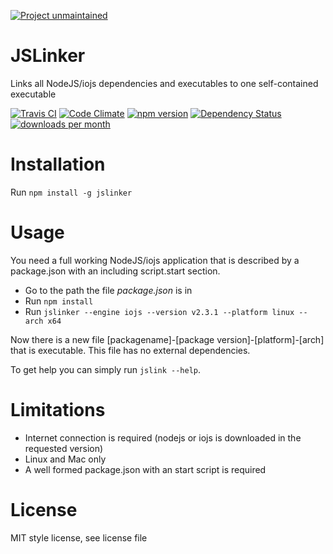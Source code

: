 [unmaintained-url]: .github/ISSUE_TEMPLATE.md
[unmaintained-image]: https://img.shields.io/badge/project-unmaintained-red.svg

[![Project unmaintained][unmaintained-image]][unmaintained-url]

# JSLinker
Links all NodeJS/iojs dependencies and executables to one self-contained executable

[![Travis CI](https://travis-ci.org/sebastian-software/jslinker.svg?branch=master)](https://travis-ci.org/sebastian-software/jslinker)
[![Code Climate](https://codeclimate.com/github/sebastian-software/jslinker/badges/gpa.svg)](https://codeclimate.com/github/sebastian-software/jslinker)
[![npm version](https://badge.fury.io/js/jslinker.svg)](http://badge.fury.io/js/jslinker)
[![Dependency Status](https://gemnasium.com/sebastian-software/jslinker.svg)](https://gemnasium.com/sebastian-software/jslinker)
[![downloads per month](http://img.shields.io/npm/dm/jslinker.svg)](https://www.npmjs.org/package/jslinker)

# Installation

Run `npm install -g jslinker`

# Usage

You need a full working NodeJS/iojs application that is described by a package.json with an including script.start section.

- Go to the path the file *package.json* is in
- Run `npm install`
- Run `jslinker --engine iojs --version v2.3.1 --platform linux --arch x64`

Now there is a new file [packagename]-[package version]-[platform]-[arch] that is executable. This file has no external dependencies.

To get help you can simply run `jslink --help`.

# Limitations

- Internet connection is required (nodejs or iojs is downloaded in the requested version)
- Linux and Mac only
- A well formed package.json with an start script is required

# License

MIT style license, see license file
